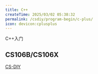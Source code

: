 ```yaml
---
title: C++
createTime: 2025/03/02 05:38:32
permalink: /csdiy/program-begin/c-plus/
icon: devicon:cplusplus
---
```


C++入门

## CS106B/CS106X
[CS-DIY](https://csdiy.wiki/%E7%BC%96%E7%A8%8B%E5%85%A5%E9%97%A8/cpp/CS106B_CS106X/)